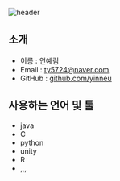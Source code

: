 ![header](https://capsule-render.vercel.app/api?type=cylinder&color=auto&height=100&fontAlignY=50&fontSize=30&animation=fadeIn&section=header&text=Yerim's%20GitHub%&ustomColorList=0,2,2,5,30)


<h2> 소개 </h2>

- 이름 : 연예림
- Email : ty5724@naver.com
- GitHub : <a href = "https://github.com/yinneu"> github.com/yinneu </a>

<h2> 사용하는 언어 및 툴 </h2>

- java
- C
- python
- unity
- R
- ,,,
